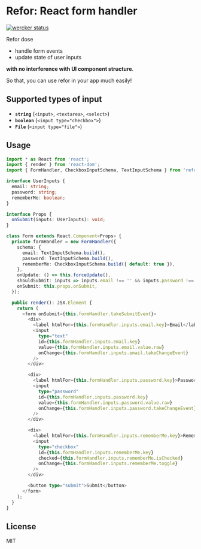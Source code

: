 # Refor: React form handler

[![wercker status](https://app.wercker.com/status/10b1035e4e7bf28ba1fef6140cdf9cef/s/ "wercker status")](https://app.wercker.com/project/byKey/10b1035e4e7bf28ba1fef6140cdf9cef)

Refor dose

- handle form events
- update state of user inputs

**with no interference with UI component structure**.

So that, you can use refor in your app much easily!

## Supported types of input

- **`string`** (`<input>`, `<textarea>`, `<select>`)
- **`boolean`** (`<input type="checkbox">`)
- **`File`** (`<input type="file">`)

## Usage

```ts
import * as React from 'react';
import { render } from 'react-dom';
import { FormHandler, CheckboxInputSchema, TextInputSchema } from 'refor';

interface UserInputs {
  email: string;
  password: string;
  rememberMe: boolean;
}

interface Props {
  onSubmit(inputs: UserInputs): void;
}

class Form extends React.Component<Props> {
  private formHandler = new FormHandler({
    schema: {
      email: TextInputSchema.build(),
      password: TextInputSchema.build(),
      rememberMe: CheckboxInputSchema.build({ default: true }),
    },
    onUpdate: () => this.forceUpdate(),
    shouldSubmit: inputs => inputs.email !== '' && inputs.password !== '',
    onSubmit: this.props.onSubmit,
  });

  public render(): JSX.Element {
    return (
      <form onSubmit={this.formHandler.takeSubmitEvent}>
        <div>
          <label htmlFor={this.formHandler.inputs.email.key}>Email</label>
          <input
            type="text"
            id={this.formHandler.inputs.email.key}
            value={this.formHandler.inputs.email.value.raw}
            onChange={this.formHandler.inputs.email.takeChangeEvent}
          />
        </div>

        <div>
          <label htmlFor={this.formHandler.inputs.password.key}>Password</label>
          <input
            type="password"
            id={this.formHandler.inputs.password.key}
            value={this.formHandler.inputs.password.value.raw}
            onChange={this.formHandler.inputs.password.takeChangeEvent}
          />
        </div>

        <div>
          <label htmlFor={this.formHandler.inputs.rememberMe.key}>Remember?</label>
          <input
            type="checkbox"
            id={this.formHandler.inputs.rememberMe.key}
            checked={this.formHandler.inputs.rememberMe.isChecked}
            onChange={this.formHandler.inputs.rememberMe.toggle}
          />
        </div>

        <button type="submit">Submit</button>
      </form>
    );
  }
}
```

## License

MIT